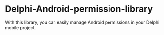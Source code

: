 # Delphi-Android-permission-library
With this library, you can easily manage Android permissions in your Delphi mobile project.
